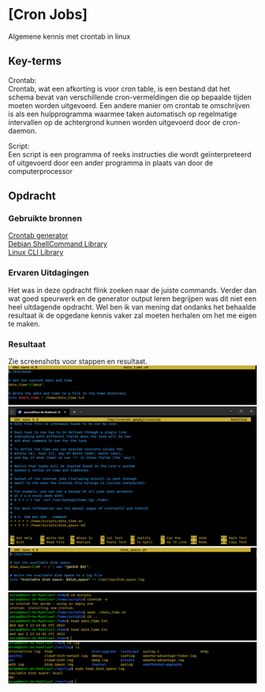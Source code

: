 # [Cron Jobs]

Algemene kennis met crontab in linux

## Key-terms

Crontab:  
Crontab, wat een afkorting is voor cron table, is een bestand dat het schema bevat van verschillende cron-vermeldingen die op bepaalde tijden moeten worden uitgevoerd. Een andere manier om crontab te omschrijven is als een hulpprogramma waarmee taken automatisch op regelmatige intervallen op de achtergrond kunnen worden uitgevoerd door de cron-daemon.


Script:  
Een script is een programma of reeks instructies die wordt geïnterpreteerd of uitgevoerd door een ander programma in plaats van door de computerprocessor
## Opdracht

### Gebruikte bronnen

[Crontab generator](https://crontab-generator.org/)  
[Debian ShellCommand Library ](https://wiki.debian.org/ShellCommands)  
[Linux CLI Library](https://ss64.com/bash/)

### Ervaren Uitdagingen

Het was in deze opdracht flink zoeken naar de juiste commands. Verder dan wat goed speurwerk en de generator output leren begrijpen was dit niet een heel uitdagende opdracht. Wel ben ik van mening dat ondanks het behaalde resultaat ik de opgedane kennis vaker zal moeten herhalen om het me eigen te maken. 

### Resultaat

Zie screenshots voor stappen en resultaat.
![script1](/00_includes/Week-1-img/cronscript1.png)
![Cronjob implementatie](/00_includes/Week-1-img/CronJobsWeeklyDiskSpace.png)
![script2](/00_includes/Week-1-img/cronscript2.png)
![Script 1 resultaat in terminal](/00_includes/Week-1-img/CronJobsMinutes.png)
![Disk_space resultaat](/00_includes/Week-1-img/CronJobsVarLog.png)
